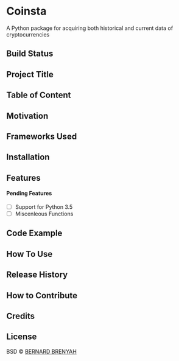 # Coinsta
A Python package for acquiring both historical and current data of cryptocurrencies

## Build Status

## Project Title

## Table of Content

## Motivation

## Frameworks Used

## Installation

## Features

#### Pending Features
- [ ] Support for Python 3.5
- [ ] Miscenleous Functions

## Code Example

## How To Use

## Release History

## How to Contribute

## Credits

## License


BSD © [BERNARD BRENYAH]()
